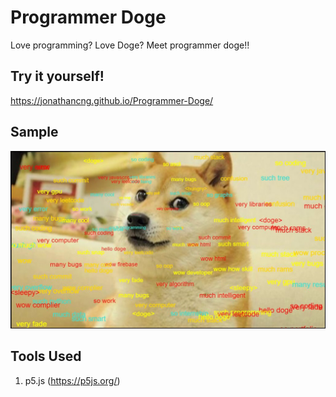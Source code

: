 # Programmer Doge

Love programming? Love Doge? Meet programmer doge!!

## Try it yourself!

https://jonathancng.github.io/Programmer-Doge/

## Sample

<img src="sample.jpg"/>

## Tools Used

1. p5.js (https://p5js.org/)
